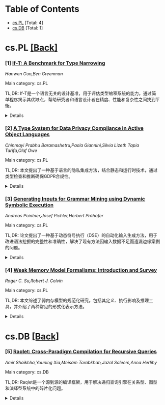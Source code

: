 <div id=toc></div>

# Table of Contents

- [cs.PL](#cs.PL) [Total: 4]
- [cs.DB](#cs.DB) [Total: 1]


<div id='cs.PL'></div>

# cs.PL [[Back]](#toc)

### [1] [If-T: A Benchmark for Type Narrowing](https://arxiv.org/abs/2508.03830)
*Hanwen Guo,Ben Greenman*

Main category: cs.PL

TL;DR: If-T是一个语言无关的设计基准，用于评估类型缩窄系统的能力，通过简单程序揭示其优缺点，帮助研究者和语言设计者在精度、性能和复杂性之间找到平衡。


<details>
  <summary>Details</summary>
Motivation: 动态类型程序的设计缺乏统一标准，类型缩窄系统的复杂性与其实际收益不明确，需要一种基准来评估和比较不同实现。

Method: 基于文献、语言文档和实验，If-T定义了核心技术维度，并为每个维度提供正反例程序，用于测试类型缩窄系统的能力。

Result: If-T已应用于五种类型检查器（如TypeScript、Flow等），揭示了它们在逻辑推理和用户定义缩窄谓词等方面的差异。

Conclusion: If-T为类型缩窄系统提供了评估标准，帮助未来设计在精度、性能和复杂性之间取得更好平衡。

Abstract: **Context:** The design of static type systems that can validate
dynamically-typed programs (**gradually**) is an ongoing challenge. A key
difficulty is that dynamic code rarely follows datatype-driven design. Programs
instead use runtime tests to narrow down the proper usage of incoming data.
Type systems for dynamic languages thus need a **type narrowing** mechanism
that refines the type environment along individual control paths based on
dominating tests, a form of flow-sensitive typing. In order to express
refinements, the type system must have some notion of sets and subsets. Since
set-theoretic types are computationally and ergonomically complex, the need for
type narrowing raises design questions about how to balance precision and
performance. **Inquiry:** To date, the design of type narrowing systems has
been driven by intuition, past experience, and examples from users in various
language communities. There is no standard that captures desirable and
undesirable behaviors. Prior formalizations of narrowing are also significantly
more complex than a standard type system, and it is unclear how the extra
complexity pays off in terms of concrete examples. This paper addresses the
problems through If-T, a language-agnostic **design benchmark** for type
narrowing that characterizes the abilities of implementations using simple
programs that draw attention to fundamental questions. Unlike a traditional
performance-focused benchmark, If-T measures a narrowing system's ability to
validate correct code and reject incorrect code. Unlike a test suite, systems
are not required to fully conform to If-T. Deviations are acceptable provided
they are justified by well-reasoned design considerations, such as compile-time
performance. **Approach:** If-T is guided by the literature on type narrowing,
the documentation of gradual languages such as TypeScript, and experiments with
typechecker implementations. We have identified a set of core technical
dimensions for type narrowing. For each dimension, the benchmark contains a set
of topics and (at least) two characterizing programs per topic: one that should
typecheck and one that should not typecheck. **Knowledge:** If-T provides a
baseline to measure type narrowing systems. For researchers, it provides
criteria to categorize future designs via its collection of positive and
negative examples. For language designers, the benchmark demonstrates the
payoff of typechecker complexity in terms of concrete examples. Designers can
use the examples to decide whether supporting a particular example is
worthwhile. Both the benchmark and its implementations are freely available
online. **Grounding:** We have implemented the benchmark for five typecheckers:
TypeScript, Flow, Typed Racket, mypy, and Pyright. The results highlight
important differences, such as the ability to track logical implications among
program variables and typechecking for user-defined narrowing predicates.
**Importance:** Type narrowing is essential for gradual type systems, but the
tradeoffs between systems with different complexity have been unclear. If-T
clarifies these tradeoffs by illustrating the benefits and limitations of each
level of complexity. With If-T as a way to assess implementations in a fair,
cross-language manner, future type system designs can strive for a better
balance among precision, annotation burden, and performance.

</details>


### [2] [A Type System for Data Privacy Compliance in Active Object Languages](https://arxiv.org/abs/2508.03831)
*Chinmayi Prabhu Baramashetru,Paola Giannini,Silvia Lizeth Tapia Tarifa,Olaf Owe*

Main category: cs.PL

TL;DR: 本文提出了一种基于语言的隐私集成方法，结合静态和运行时技术，通过类型检查和推断确保GDPR合规性。


<details>
  <summary>Details</summary>
Motivation: GDPR等数据保护法规要求系统设计嵌入隐私保护，但将抽象原则转化为具体方法仍具挑战性。

Method: 采用基于类型检查和推断的主动对象语言框架，跟踪授权数据流并自动生成运行时约束。

Result: 通过类型系统整合合规性检查和用户同意变更，验证了方法的可行性，并满足GDPR常见要求。

Conclusion: 该工作为隐私感知系统设计提供了系统化、自动化的GDPR合规集成方法，适用于医疗和金融等领域。

Abstract: Data protection laws such as GDPR aim to give users unprecedented control
over their personal data. Compliance with these regulations requires
systematically considering information flow and interactions among entities
handling sensitive data. Privacy-by-design principles advocate embedding data
protection into system architectures as a default. However, translating these
abstract principles into concrete, explicit methods remains a significant
challenge. This paper addresses this gap by proposing a language-based approach
to privacy integration, combining static and runtime techniques. By employing
type checking and type inference in an active object language, the framework
enables the tracking of authorised data flows and the automatic generation of
constraints checked at runtime based on user consent. This ensures that
personal data is processed in compliance with GDPR constraints. The key
contribution of this work is a type system that gather the compliance checks
and the changes to users consent and integrates data privacy compliance
verification into system execution. The paper demonstrates the feasibility of
this approach through a soundness proof and several examples, illustrating how
the proposed language addresses common GDPR requirements, such as user consent,
purpose limitation, and data subject rights. This work advances the state of
the art in privacy-aware system design by offering a systematic and automated
method for integrating GDPR compliance into programming languages. This
capability has implications for building trustworthy systems in domains such as
healthcare or finance, where data privacy is crucial.

</details>


### [3] [Generating Inputs for Grammar Mining using Dynamic Symbolic Execution](https://arxiv.org/abs/2508.03832)
*Andreas Pointner,Josef Pichler,Herbert Prähofer*

Main category: cs.PL

TL;DR: 论文提出了一种基于动态符号执行（DSE）的自动化输入生成方法，用于改进语法挖掘的完整性和准确性，解决了现有方法因输入数据不足而遗漏边缘案例的问题。


<details>
  <summary>Details</summary>
Motivation: 软件组件在演化过程中可能偏离原始规范，导致语法挖掘无法覆盖完整输入语言。现有方法依赖操作数据，难以捕捉边缘案例或不再使用的功能。

Method: 结合动态符号执行（DSE），提出了一种三阶段输入生成方法，逐步扩展输入并分离解析函数。基于语法挖掘工具Mimid实现。

Result: 在11个基准应用中验证，新方法提取的语法精度和召回率接近现有工具，且能发现传统工具遗漏的细微特征和边缘案例。

Conclusion: 该方法为语法挖掘提供了自动化、可扩展且精确的解决方案，显著减少人工输入生成需求，提升语法完整性和鲁棒性。

Abstract: A vast number of software systems include components that parse and process
structured input. In addition to programming languages, which are analyzed by
compilers or interpreters, there are numerous components that process
standardized or proprietary data formats of varying complexity. Even if such
components were initially developed and tested based on a specification, such
as a grammar, numerous modifications and adaptations over the course of
software evolution can make it impossible to precisely determine which inputs
they actually accept. In this situation, grammar mining can be used to
reconstruct the specification in the form of a grammar. Established approaches
already produce useful results, provided that sufficient input data is
available to fully cover the input language. However, achieving this
completeness is a major challenge. In practice, only input data recorded during
the operation of the software systems is available. If this data is used for
grammar mining, the resulting grammar reflects only the actual processed inputs
but not the complete grammar of the input language accepted by the software
component. As a result, edge cases or previously supported features that no
longer appear in the available input data are missing from the generated
grammar. This work addresses this challenge by introducing a novel approach for
the automatic generation of inputs for grammar mining. Although input
generators have already been used for fuzz testing, it remains unclear whether
they are also suitable for grammar miners. Building on the grammar miner Mimid,
this work presents a fully automated approach to input generation. The approach
leverages Dynamic Symbolic Execution (DSE) and extends it with two mechanisms
to overcome the limitations of DSE regarding structured input parsers. First,
the search for new inputs is guided by an iterative expansion that starts with
a single-character input and gradually extends it. Second, input generation is
structured into a novel three-phase approach, which separates the generation of
inputs for parser functions. The proposed method was evaluated against a
diverse set of eleven benchmark applications from the existing literature.
Results demonstrate that the approach achieves precision and recall for
extracted grammars close to those derived from state-of-the-art grammar miners
such as Mimid. Notably, it successfully uncovers subtle features and edge cases
in parsers that are typically missed by such grammar miners. The effectiveness
of the method is supported by empirical evidence, showing that it can achieve
high performance in various domains without requiring prior input samples. This
contribution is significant for researchers and practitioners in software
engineering, offering an automated, scalable, and precise solution for grammar
mining. By eliminating the need for manual input generation, the approach not
only reduces workload but also enhances the robustness and comprehensiveness of
the extracted grammars. Following this approach, software engineers can
reconstruct specification from existing (legacy) parsers.

</details>


### [4] [Weak Memory Model Formalisms: Introduction and Survey](https://arxiv.org/abs/2508.04115)
*Roger C. Su,Robert J. Colvin*

Main category: cs.PL

TL;DR: 本文综述了弱内存模型的规范化研究，包括其定义、执行影响及推理工具，并介绍了两种常见的形式化表示方法。


<details>
  <summary>Details</summary>
Motivation: 并发编程中弱内存效应增加了开发复杂性，需要严格的规范来支持安全和关键软件开发。

Method: 通过操作语义和公理语义两种形式化方法，结合简化版Intel x86示例，分析弱内存模型。

Result: 综述了硬件特性、历史发展、理论成果及未来研究方向。

Conclusion: 弱内存模型的规范化研究对开发安全和关键软件至关重要，未来需进一步探索。

Abstract: Memory consistency models define the order in which accesses to shared memory
in a concurrent system may be observed to occur. Such models are a necessity
since program order is not a reliable indicator of execution order, due to
microarchitectural features or compiler transformations. Concurrent
programming, already a challenging task, is thus made even harder when weak
memory effects must be addressed. A rigorous specification of weak memory
models is therefore essential to make this problem tractable for developers of
safety- and security-critical, low-level software.
  In this paper we survey the field of formalisations of weak memory models,
including their specification, their effects on execution, and tools and
inference systems for reasoning about code. To assist the discussion we also
provide an introduction to two styles of formal representation found commonly
in the literature (using a much simplified version of Intel's x86 as the
example): a step-by-step construction of traces of the system (operational
semantics); and with respect to relations between memory events (axiomatic
semantics). The survey covers some long-standing hardware features that lead to
observable weak behaviours, a description of historical developments in
practice and in theory, an overview of computability and complexity results,
and outlines current and future directions in the field.

</details>


<div id='cs.DB'></div>

# cs.DB [[Back]](#toc)

### [5] [Raqlet: Cross-Paradigm Compilation for Recursive Queries](https://arxiv.org/abs/2508.03978)
*Amir Shaikhha,Youning Xia,Meisam Tarabkhah,Jazal Saleem,Anna Herlihy*

Main category: cs.DB

TL;DR: Raqlet是一个源到源的编译框架，用于解决递归查询引擎在关系型、图型和演绎型系统中的碎片化问题。


<details>
  <summary>Details</summary>
Motivation: 由于不同系统对递归查询的支持不一致，Raqlet旨在通过统一的中间表示（IRs）实现跨范式的递归查询翻译。

Method: Raqlet通过将Cypher或SQL/PGQ转换为PGIR，再转为DLIR，最后转为SQIR，实现查询的跨范式翻译。

Result: Raqlet提供了一个共享的语义基础，可作为语言标准的参考实现，并支持静态分析和性能优化。

Conclusion: Raqlet的目标是成为一个支持跨范式原型设计、便携式递归查询和形式化推理的健壮平台。

Abstract: We introduce Raqlet, a source-to-source compilation framework that addresses
the fragmentation of recursive querying engines spanning relational (recursive
SQL), graph (Cypher, GQL), and deductive (Datalog) systems. Recent standards
such as SQL:2023's SQL/PGQ and the GQL standard provide a common foundation for
querying graph data within relational and graph databases; however, real-world
support remains inconsistent across systems. Raqlet bridges this gap by
translating recursive queries across paradigms through leveraging intermediate
representations (IRs) grounded in well-defined semantics; it translates Cypher
or SQL/PGQ to PGIR (inspired by Cypher), then into DLIR (inspired by Datalog),
and finally to SQIR (inspired by recursive SQL). Raqlet provides a shared
semantic basis that can serve as a golden reference implementation for language
standards, while supporting static analysis and transformations (e.g.,
magic-set transformation) for performance tuning. Our vision is to make Raqlet
a robust platform that enables rapid cross-paradigm prototyping, portable
recursive queries, and formal reasoning about recursion even when targeting
diverse query execution engines.

</details>
